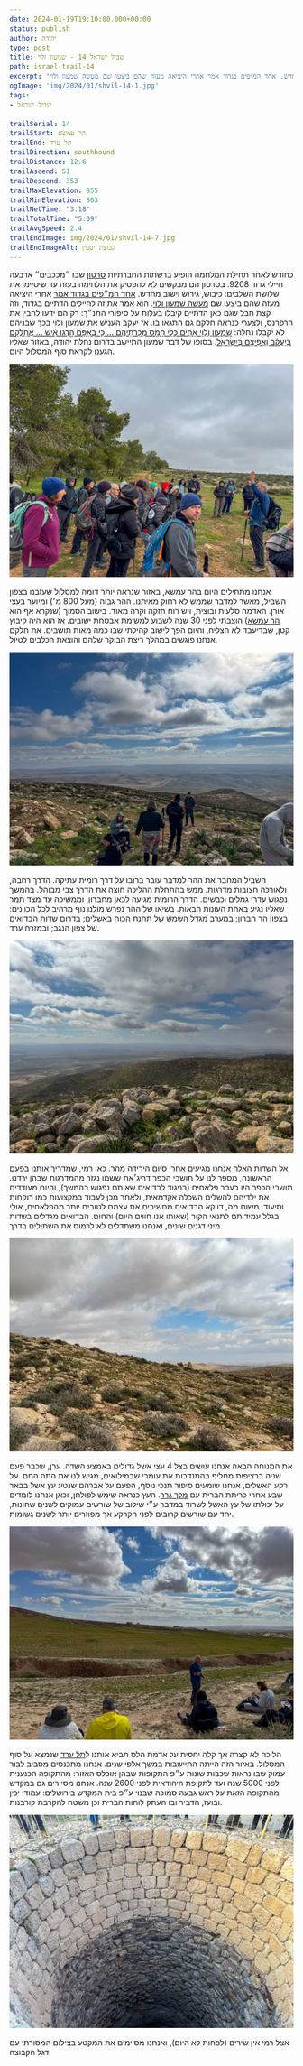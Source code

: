 ```yaml
---
date: 2024-01-19T19:10:00.000+00:00
status: publish
author: יהודה
type: post
title: שביל ישראל 14 - שמעון ולוי
path: israel-trail-14
excerpt: 'כחודש לאחר תחילת מלחמת חרבות הברזל הופיע ברשתות החברתיות סרטון שבו ״מככבים״ ארבע חיילי גדוד 9208. בסרטון הם מבקשים לא להפסיק את הלחימה בעזה עד שיסיימו את שלושת השלבים: כיבוש, גירוש וישוב מחדש. אחד המ״פים בגדוד אמר אחרי היציאה מעזה שהם ביצעו שם מעשה שמעון ולוי'
ogImage: 'img/2024/01/shvil-14-1.jpg'
tags:
- שביל ישראל

trailSerial: 14
trailStart: הר עמשא
trailEnd: תל ערד
trailDirection: southbound
trailDistance: 12.6
trailAscend: 51
trailDescend: 353
trailMaxElevation: 855
trailMinElevation: 503
trailNetTime: "3:18"
trailTotalTime: "5:09"
trailAvgSpeed: 2.4
trailEndImage: img/2024/01/shvil-14-7.jpg
trailEndImageAlt: קבוצת יסמין
---
```


כחודש לאחר תחילת המלחמה הופיע ברשתות החברתיות [סרטון](https://x.com/brown_johnbrown/status/1746908883547832368?s=46)  שבו ״מככבים״ ארבעה חיילי גדוד 9208. בסרטון הם מבקשים לא להפסיק את הלחימה בעזה עד שיסיימו את שלושת השלבים: כיבוש, גירוש וישוב מחדש. [אחד המ״פים בגדוד אמר](https://www.haaretz.co.il/opinions/2024-01-16/ty-article-opinion/.premium/0000018d-0cbc-db13-affd-7dbd55b10000) אחרי היציאה מעזה שהם ביצעו שם [מעשה שמעון ולוי](https://he.wikipedia.org/wiki/%D7%9E%D7%A2%D7%A9%D7%94_%D7%A9%D7%9E%D7%A2%D7%95%D7%9F_%D7%95%D7%9C%D7%95%D7%99). הוא אמר את זה לחיילים הדתיים בגדוד, וזה קצת חבל שגם כאן הדתיים קיבלו בעלות על סיפורי התנ״ך: רק הם ידעו להבין את הרפרנס, ולצערי כנראה חלקם גם התגאו בו. אז יעקב העניש את שמעון ולוי בכך שבניהם לא יקבלו נחלה: [שִׁמְע֥וֹן וְלֵוִ֖י אַחִ֑ים כְּלֵ֥י חָמָ֖ס מְכֵרֹתֵיהֶֽם … כִּ֤י בְאַפָּם֙ הָ֣רְגוּ אִ֔ישׁ … אֲחַלְּקֵ֣ם בְּיַעֲקֹ֔ב וַאֲפִיצֵ֖ם בְּיִשְׂרָאֵֽל](https://he.wikisource.org/wiki/%D7%91%D7%A8%D7%90%D7%A9%D7%99%D7%AA_%D7%9E%D7%98). בסופו של דבר שמעון התיישב בדרום נחלת יהודה, באזור שאליו הגענו לקראת סוף המסלול היום. 

![יער יתיר, ליד הר עמשא](/img/2024/01/shvil-14-1.jpg "יער יתיר, ליד הר עמשא")

אנחנו מתחילים היום בהר עמשא, באזור שנראה יותר דומה למסלול שעזבנו בצפון השביל, מאשר למדבר שממש לא רחוק מאיתנו. ההר גבוה (מעל 800 מ׳) ומיוער בעצי אורן. האדמה סלעית ובוצית, ויש רוח חזקה וקרה מאוד. בישוב הסמוך (שנקרא אף הוא [הר עמשא](https://he.wikipedia.org/wiki/%D7%94%D7%A8_%D7%A2%D7%9E%D7%A9%D7%90_(%D7%99%D7%99%D7%A9%D7%95%D7%91))) הוצבתי לפני 30 שנה לשבוע למשימת אבטחת ישובים. אז הוא היה קיבוץ קטן, שבדיעבד לא הצליח, והיום הפך לישוב קהילתי שבו כמה מאות תושבים. את חלקם אנחנו פוגשים במהלך ריצת הבוקר שלהם והוצאת הכלבים לטיול. 

![נוף מפסגת הר עמשא](/img/2024/01/shvil-14-2.jpg "נוף מפסגת הר עמשא")

השביל המחבר את ההר למדבר עובר ברובו על דרך רומית עתיקה. הדרך רחבה, ולאורכה חצובות מדרגות. ממש בהתחלת ההליכה חוצה את הדרך צבי מבוהל. בהמשך נפגוש עדרי גמלים וכבשים. הדרך הרומית מגיעה לכאן מחברון, וממשיכה עד מצד תמר שאליו נגיע באחת העונות הבאות. בשיאו של ההר נפרש מולנו נוף מרהיב לכל הכוונים: בצפון הר חברון; במערב מגדל השמש של [תחנת הכוח באשלים](https://he.wikipedia.org/wiki/%D7%AA%D7%97%D7%A0%D7%95%D7%AA_%D7%94%D7%9B%D7%95%D7%97_%D7%91%D7%90%D7%A9%D7%9C%D7%99%D7%9D); בדרום שדות הבדואים של צפון הנגב; ובמזרח ערד.

![נוף מפסגת הר עמשא](/img/2024/01/shvil-14-3.jpg "נוף מפסגת הר עמשא")

אל השדות האלה אנחנו מגיעים אחרי סיום הירידה מהר. כאן רמי, שמדריך אותנו בפעם הראשונה, מספר לנו על תושבי הכפר דריג׳את ששמו נגזר מהמדרגות שבהן ירדנו. תושבי הכפר היו בעבר פלאחים (בניגוד לבדואים שאותם נפגוש בהמשך), והיום מעודדים את ילדיהם להשלים השכלה אקדמאית, ולאחר מכן לעבוד במקצועות כמו רוקחות וסיעוד. משום מה, דווקא הבדואים מחשיבים את עצמם לטובים יותר מהפלאחים, אולי בגלל עמידותם לתנאי הקור (שאותו אנו חווים היום) והחום. הבדואים מגדלים בשדות מיני דגנים שונים, ואנחנו משתדלים לא לרמוס את השתילים בדרך.

![עדר גמלים](/img/2024/01/shvil-14-4.jpg "עדר גמלים")

את המנוחה הבאה אנחנו עושים בצל 4 עצי אשל גדולים באמצע השדה. ערן, שכבר פעם שניה ברציפות מחליף בהתנדבות את עומרי שבמילואים, מגיש לנו את התה החם. על רקע האשלים, אנחנו שומעים סיפור תנכי נוסף, הפעם על אברהם שנטע  עץ אשל בבאר שבע אחרי כריתת הברית עם [מלך גרר](https://he.wikipedia.org/wiki/%D7%90%D7%A9%D7%9C_%D7%90%D7%91%D7%A8%D7%94%D7%9D). העץ כנראה שימש לפולחן, וכאן אנחנו לומדים על יכולתו של עץ האשל לשרוד במדבר ע״י שילוב של שורשים עמוקים לשנים שחונות, יחד עם שורשים קרובים לפני הקרקע אך מפוזרים יותר לשנים גשומות.

![שדות הבדואים](/img/2024/01/shvil-14-5.jpg "שדות הבדואים")

הליכה לא קצרה אך קלה יחסית על אדמת הלס תביא אותנו ל[תל ערד](https://www.parks.org.il/reserve-park/%D7%92%D7%9F-%D7%9C%D7%90%D7%95%D7%9E%D7%99-%D7%AA%D7%9C-%D7%A2%D7%A8%D7%93/) שנמצא על סוף המסלול. באזור הזה הייתה התיישבות במשך אלפי שנים. אנחנו מתכנסים מסביב לבור עמוק שבו נראות שכבות שונות ע״פ התקופות שבהן אוכלס האזור: מהתקופה הכנענית לפני 5000 שנה ועד לתקופת היהודאית לפני 2600 שנה. אנחנו מסיירים גם במקדש מהתקופה הזאת על ראש גבעה סמוכה שבנוי ע״פ בית המקדש בירושלים: עמודי יכין ובועז, הדביר ובו העתק לוחות הברית וכן משטח להקרבת קורבנות. 

![הבאר בתל ערד](/img/2024/01/shvil-14-6.jpg "הבאר בתל ערד")

אצל רמי אין שירים (לפחות לא היום), ואנחנו מסיימים את המקטע בצילום המסורתי עם דגל הקבוצה.
